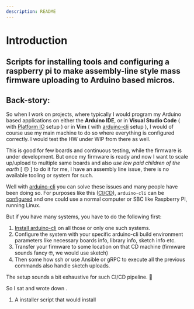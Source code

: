 ```yaml
---
description: README
---
```


# Introduction

## Scripts for installing tools and configuring a raspberry pi to make assembly-line style mass firmware uploading to Arduino based micros.

## Back-story: 

So when I work on projects, where typically I would program my Arduino based applications on either the **Arduino IDE**, or in **Visual Studio Code** \( with [Platform IO](https://platformio.org/) setup \) or in **Vim** \( with [arduino-cli](https://arduino.github.io/arduino-cli/latest/) setup \), I would of course use my main machine to do so where everything is configured correctly. I would test the HW under WIP from there as well.

This is good for few boards and continuous testing, while the firmware is under development. But once my firmware is ready and now I want to scale up/upload to multiple same boards and also _use low paid children of the earth_ \[ 🙃  \] to do it for me, I have an assembly line issue, there is no available tooling or system for such. 

Well with [arduino-cli](https://arduino.github.io/arduino-cli/latest/) you can solve these issues and many people have been doing so. For purposes like this \([CI/CD](https://arduino.github.io/arduino-cli/latest/configuration/#example_2)\), `arduino-cli` can be [configured](https://arduino.github.io/arduino-cli/latest/configuration/#example_2) and one could use a normal computer or SBC like Raspberry PI, running Linux. 

But if you have many systems, you have to do the following first:

1. [Install arduino-cli](https://arduino.github.io/arduino-cli/latest/installation/) on all those or only one such systems.
2. Configure the system with your specific arduino-cli build environment parameters like necessary boards info, library info, sketch info etc. 
3. Transfer your firmware to some location on that CD machine \(firmware sounds fancy 🤓,  we would use sketch\)
4. Then some how ssh or use Ansible or gRPC to execute all the previous commands also handle sketch uploads. 

The setup sounds a bit exhaustive for such CI/CD pipeline.  🤔

So I sat and wrote down . 

1. A installer script that would install 

